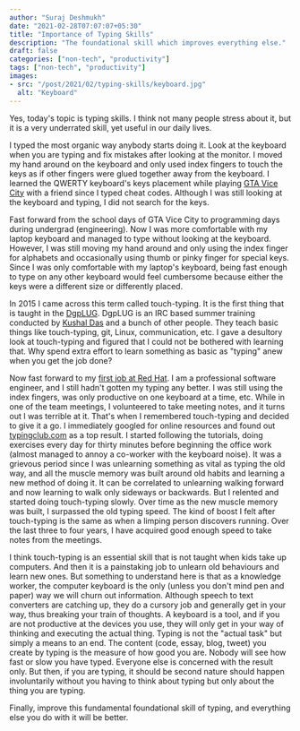 ```yaml
---
author: "Suraj Deshmukh"
date: "2021-02-28T07:07:07+05:30"
title: "Importance of Typing Skills"
description: "The foundational skill which improves everything else."
draft: false
categories: ["non-tech", "productivity"]
tags: ["non-tech", "productivity"]
images:
- src: "/post/2021/02/typing-skills/keyboard.jpg"
  alt: "Keyboard"
---
```


Yes, today's topic is typing skills. I think not many people stress about it, but it is a very underrated skill, yet useful in our daily lives.

I typed the most organic way anybody starts doing it. Look at the keyboard when you are typing and fix mistakes after looking at the monitor. I moved my hand around on the keyboard and only used index fingers to touch the keys as if other fingers were glued together away from the keyboard. I learned the QWERTY keyboard's keys placement while playing [GTA Vice City](https://en.wikipedia.org/wiki/Grand_Theft_Auto:_Vice_City) with a friend since I typed cheat codes. Although I was still looking at the keyboard and typing, I did not search for the keys.

Fast forward from the school days of GTA Vice City to programming days during undergrad (engineering). Now I was more comfortable with my laptop keyboard and managed to type without looking at the keyboard. However, I was still moving my hand around and only using the index finger for alphabets and occasionally using thumb or pinky finger for special keys. Since I was only comfortable with my laptop's keyboard, being fast enough to type on any other keyboard would feel cumbersome because either the keys were a different size or differently placed.

In 2015 I came across this term called touch-typing. It is the first thing that is taught in the [DgpLUG](https://dgplug.org/). DgpLUG is an IRC based summer training conducted by [Kushal Das](https://twitter.com/kushaldas) and a bunch of other people. They teach basic things like touch-typing, git, Linux, communication, etc. I gave a desultory look at touch-typing and figured that I could not be bothered with learning that. Why spend extra effort to learn something as basic as "typing" anew when you get the job done?

Now fast forward to my [first job at Red Hat](https://deshmukhsuraj.wordpress.com/2015/12/18/journey-to-red-hat/). I am a professional software engineer, and I still hadn't gotten my typing any better. I was still using the index fingers, was only productive on one keyboard at a time, etc. While in one of the team meetings, I volunteered to take meeting notes, and it turns out I was terrible at it. That's when I remembered touch-typing and decided to give it a go. I immediately googled for online resources and found out [typingclub.com](https://www.typingclub.com/) as a top result. I started following the tutorials, doing exercises every day for thirty minutes before beginning the office work (almost managed to annoy a co-worker with the keyboard noise). It was a grievous period since I was unlearning something as vital as typing the old way, and all the muscle memory was built around old habits and learning a new method of doing it. It can be correlated to unlearning walking forward and now learning to walk only sideways or backwards. But I relented and started doing touch-typing slowly. Over time as the new muscle memory was built, I surpassed the old typing speed. The kind of boost I felt after touch-typing is the same as when a limping person discovers running. Over the last three to four years, I have acquired good enough speed to take notes from the meetings.

I think touch-typing is an essential skill that is not taught when kids take up computers. And then it is a painstaking job to unlearn old behaviours and learn new ones. But something to understand here is that as a knowledge worker, the computer keyboard is the only (unless you don't mind pen and paper) way we will churn out information. Although speech to text converters are catching up, they do a cursory job and generally get in your way, thus breaking your train of thoughts. A keyboard is a tool, and if you are not productive at the devices you use, they will only get in your way of thinking and executing the actual thing. Typing is not the "actual task" but simply a means to an end. The content (code, essay, blog, tweet) you create by typing is the measure of how good you are. Nobody will see how fast or slow you have typed. Everyone else is concerned with the result only. But then, if you are typing, it should be second nature should happen involuntarily without you having to think about typing but only about the thing you are typing.

Finally, improve this fundamental foundational skill of typing, and everything else you do with it will be better.
